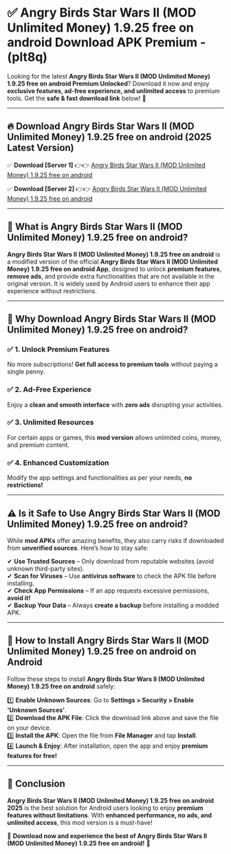 
# ✅ Angry Birds Star Wars II (MOD Unlimited Money) 1.9.25 free on android Download APK Premium -  (plt8q) 

Looking for the latest **Angry Birds Star Wars II (MOD Unlimited Money) 1.9.25 free on android Premium Unlocked**? Download it now and enjoy **exclusive features, ad-free experience, and unlimited access** to premium tools. Get the **safe & fast download link** below! 🚀

---

## 🔥 Download Angry Birds Star Wars II (MOD Unlimited Money) 1.9.25 free on android (2025 Latest Version)

✅ **Download [Server 1]** 👉👉 [Angry Birds Star Wars II (MOD Unlimited Money) 1.9.25 free on android ](https://apkcomod.com?title=Angry_Birds_Star_Wars_II_(MOD_Unlimited_Money)_1.9.25_free_on_android)  

✅ **Download [Server 2]** 👉👉 [Angry Birds Star Wars II (MOD Unlimited Money) 1.9.25 free on android ](https://apkcomod.com?title=Angry_Birds_Star_Wars_II_(MOD_Unlimited_Money)_1.9.25_free_on_android)  


---

## 📌 What is Angry Birds Star Wars II (MOD Unlimited Money) 1.9.25 free on android?

**Angry Birds Star Wars II (MOD Unlimited Money) 1.9.25 free on android** is a modified version of the official **Angry Birds Star Wars II (MOD Unlimited Money) 1.9.25 free on android App**, designed to unlock **premium features**, **remove ads**, and provide extra functionalities that are not available in the original version. It is widely used by Android users to enhance their app experience without restrictions.

---

## 🌟 Why Download Angry Birds Star Wars II (MOD Unlimited Money) 1.9.25 free on android?

### ✅ 1. Unlock Premium Features
No more subscriptions! **Get full access to premium tools** without paying a single penny.

### ✅ 2. Ad-Free Experience
Enjoy a **clean and smooth interface** with **zero ads** disrupting your activities.

### ✅ 3. Unlimited Resources
For certain apps or games, this **mod version** allows unlimited coins, money, and premium content.

### ✅ 4. Enhanced Customization
Modify the app settings and functionalities as per your needs, **no restrictions!**

---

## ⚠️ Is it Safe to Use Angry Birds Star Wars II (MOD Unlimited Money) 1.9.25 free on android?

While **mod APKs** offer amazing benefits, they also carry risks if downloaded from **unverified sources**. Here’s how to stay safe:

✔ **Use Trusted Sources** – Only download from reputable websites (avoid unknown third-party sites).  
✔ **Scan for Viruses** – Use **antivirus software** to check the APK file before installing.  
✔ **Check App Permissions** – If an app requests excessive permissions, **avoid it!**  
✔ **Backup Your Data** – Always **create a backup** before installing a modded APK.

---

## 📲 How to Install Angry Birds Star Wars II (MOD Unlimited Money) 1.9.25 free on android on Android

Follow these steps to install **Angry Birds Star Wars II (MOD Unlimited Money) 1.9.25 free on android** safely:

1️⃣ **Enable Unknown Sources**: Go to **Settings > Security > Enable 'Unknown Sources'**.  
2️⃣ **Download the APK File**: Click the download link above and save the file on your device.  
3️⃣ **Install the APK**: Open the file from **File Manager** and tap **Install**.  
4️⃣ **Launch & Enjoy**: After installation, open the app and enjoy **premium features for free!**

---

## 🚀 Conclusion

**Angry Birds Star Wars II (MOD Unlimited Money) 1.9.25 free on android 2025** is the best solution for Android users looking to enjoy **premium features without limitations**. With **enhanced performance, no ads, and unlimited access**, this mod version is a must-have!

🔻 **Download now and experience the best of Angry Birds Star Wars II (MOD Unlimited Money) 1.9.25 free on android!** 🔻

